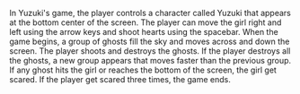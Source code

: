 In Yuzuki's game, the player controls a character called Yuzuki that appears at the bottom
center of the screen. 
The player can move the girl right and left using the arrow keys and shoot hearts using the spacebar. 
When the game begins, a group of ghosts fill the sky and moves across and down the screen. 
The player shoots and destroys the ghosts. 
If the player destroys all the ghosts, a new group appears that moves faster than the 
previous group. 
If any ghost hits the girl or reaches the bottom of the screen, the girl get scared. 
If the player get scared three times, the game ends.